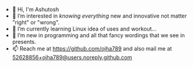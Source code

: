 - 👋 Hi, I'm Ashutosh
- 👀 I’m interested in *knowing everything* new and
 innovative not matter "right" or "wrong".
- 🌱 I’m currently learning Linux idea of uses and workout...
- 💞️ I’m new in programming and all that fancy wordings 
that we see in presents.
- 📫 Reach me at https://github.com/ojha789 and also mail me
at 52628856+ojha789@users.noreply.github.com

<!---
ojha789/ojha789 is a ✨ special ✨ repository because its `README.md` (this file) appears on your GitHub profile.
You can click the Preview link to take a look at your changes.
--->
